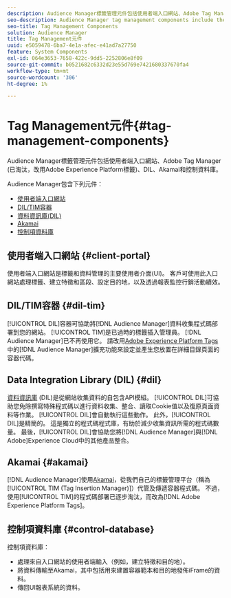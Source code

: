 ```yaml
---
description: Audience Manager標籤管理元件包括使用者端入口網站、Adobe Tag Manager (已淘汰，改用Adobe Experience Platform Launch)、DIL、Akamai和控制資料庫。
seo-description: Audience Manager tag management components include the client portal, Adobe Tag Manager (deprecated in favor of Adobe Experience Platform Launch), DIL, Akamai, and the control database.
seo-title: Tag Management Components
solution: Audience Manager
title: Tag Management元件
uuid: e5059478-6ba7-4e1a-afec-e41ad7a27750
feature: System Components
exl-id: 064e3653-7658-422c-9dd5-2252806e8f09
source-git-commit: b0521682c6332d23e55d769e7421680337670fa4
workflow-type: tm+mt
source-wordcount: '306'
ht-degree: 1%

---
```


# Tag Management元件{#tag-management-components}

Audience Manager標籤管理元件包括使用者端入口網站、Adobe Tag Manager (已淘汰，改用Adobe Experience Platform標籤)、DIL、Akamai和控制資料庫。

<!-- 

c_comptag.xml

 -->

Audience Manager包含下列元件：

* [使用者端入口網站](../../reference/system-components/components-tag-management.md#client-portal)
* [DIL/TIM容器](../../reference/system-components/components-tag-management.md#dil-tim)
* [資料資訊庫(DIL)](../../reference/system-components/components-tag-management.md#dil)
* [Akamai](../../reference/system-components/components-tag-management.md#akamai)
* [控制項資料庫](../../reference/system-components/components-tag-management.md#control-database)

## 使用者端入口網站 {#client-portal}

使用者端入口網站是標籤和資料管理的主要使用者介面(UI)。 客戶可使用此入口網站處理標籤、建立特徵和區段、設定目的地，以及透過報表監控行銷活動績效。

## DIL/TIM容器 {#dil-tim}

[!UICONTROL DIL]容器可協助將[!DNL Audience Manager]資料收集程式碼部署到您的網站。 [!UICONTROL TIM]是已過時的標籤插入管理員。 [!DNL Audience Manager]已不再使用它。 請改用[Adobe Experience Platform Tags](https://experienceleague.adobe.com/docs/experience-platform/tags/extensions/adobe/audience-manager/overview.html)中的[!DNL Audience Manager]擴充功能來設定並產生您放置在詳細目錄頁面的容器代碼。

## Data Integration Library (DIL) {#dil}

[資料資訊庫](../../dil/dil-overview.md) (DIL)是從網站收集資料的自包含API模組。 [!UICONTROL DIL]可協助您免除撰寫特殊程式碼以進行資料收集、整合、讀取Cookie值以及復原頁面資料等作業。 [!UICONTROL DIL]會自動執行這些動作。 此外，[!UICONTROL DIL]是精簡的。 這是獨立的程式碼程式庫，有助於減少收集資訊所需的程式碼數量。 最後，[!UICONTROL DIL]會協助您將[!DNL Audience Manager]與[!DNL Adobe]Experience Cloud中的其他產品整合。

## Akamai {#akamai}

[!DNL Audience Manager]使用[Akamai](https://www.akamai.com/us/en/about/)，從我們自己的標籤管理平台（稱為[!UICONTROL TIM (Tag Insertion Manager)]）代管及傳遞容器程式碼。 不過，使用[!UICONTROL TIM]的程式碼部署已逐步淘汰，而改為[!DNL Adobe Experience Platform Tags]。

## 控制項資料庫 {#control-database}

控制項資料庫：

* 處理來自入口網站的使用者端輸入（例如，建立特徵和目的地）。
* 將資料傳輸至Akamai，其中包括用來建置容器範本和目的地發佈iFrame的資料。
* 傳回UI報表系統的資料。
